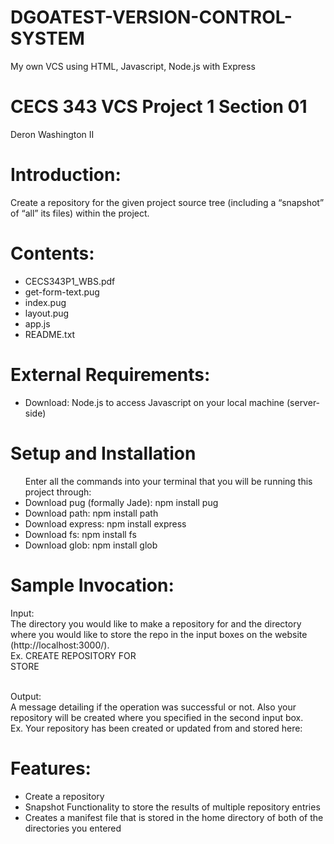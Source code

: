 # DGOATEST-VERSION-CONTROL-SYSTEM
My own VCS using HTML, Javascript, Node.js with Express <br />

# CECS 343 VCS Project 1 Section 01
Deron Washington II <br />

# Introduction:
Create a repository for the given project source tree (including a
“snapshot” of “all” its files) within the project. <br />

# Contents:
<ul> 
 <li> CECS343P1_WBS.pdf </li>
 <li> get-form-text.pug </li>
 <li> index.pug         </li>
 <li> layout.pug        </li>
 <li> app.js            </li>
 <li> README.txt        </li>
</ul>

# External Requirements:
<ul> 
 <li> Download: Node.js  to access Javascript on your local machine (server-side)</li>
</ul> 

# Setup and Installation 
<ul> Enter all the commands into your terminal that you will be running this project through:
  <li> Download pug (formally Jade): npm install pug </li>
  <li> Download path: npm install path               </li>
  <li> Download express: npm install express         </li>
  <li> Download fs: npm install fs                   </li>
  <li> Download glob: npm install glob               </li>   
</ul>
  
 # Sample Invocation:
 Input: <br />
 The directory you would like to make a repository for and the directory where you would like to store the repo in the input boxes on the website (http://localhost:3000/). <br />
 Ex. CREATE REPOSITORY FOR <full path of the project directory to make repo from> <br />
  STORE <full path of where you want to store the repository> 

<br /> Output: <br />
A message detailing if the operation was successful or not. Also your repository will be created where you specified in the second input box. <br />
Ex. Your repository has been created or updated from <full path of the project directory to make repo from> and stored here: <full path of where you want to store the repository> <br />
  
  
# Features:
<ul>
  <li> Create a repository </li>
  <li> Snapshot Functionality to store the results of multiple repository entries </li>
  <li> Creates a manifest file that is stored in the home directory of both of the directories you entered </li>
 </ul>
